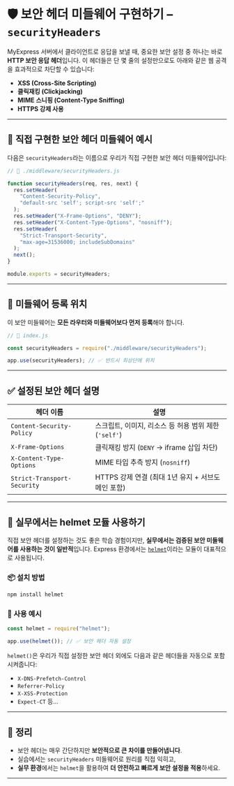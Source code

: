 # 🛡️ 보안 헤더 미들웨어 구현하기 – `securityHeaders`

MyExpress 서버에서 클라이언트로 응답을 보낼 때, 중요한 보안 설정 중 하나는 바로 **HTTP 보안 응답 헤더**입니다.
이 헤더들은 단 몇 줄의 설정만으로도 아래와 같은 웹 공격을 효과적으로 차단할 수 있습니다:

- **XSS (Cross-Site Scripting)**
- **클릭재킹 (Clickjacking)**
- **MIME 스니핑 (Content-Type Sniffing)**
- **HTTPS 강제 사용**

---

## 🔧 직접 구현한 보안 헤더 미들웨어 예시

다음은 `securityHeaders`라는 이름으로 우리가 직접 구현한 보안 헤더 미들웨어입니다:

```js
// 📄 ./middleware/securityHeaders.js

function securityHeaders(req, res, next) {
  res.setHeader(
    "Content-Security-Policy",
    "default-src 'self'; script-src 'self';"
  );
  res.setHeader("X-Frame-Options", "DENY");
  res.setHeader("X-Content-Type-Options", "nosniff");
  res.setHeader(
    "Strict-Transport-Security",
    "max-age=31536000; includeSubDomains"
  );
  next();
}

module.exports = securityHeaders;
```

---

## 📌 미들웨어 등록 위치

이 보안 미들웨어는 **모든 라우터와 미들웨어보다 먼저 등록**해야 합니다.

```js
// 📄 index.js

const securityHeaders = require("./middleware/securityHeaders");

app.use(securityHeaders); // ✅ 반드시 최상단에 위치
```

---

## ✅ 설정된 보안 헤더 설명

| 헤더 이름                   | 설명                                                  |
| --------------------------- | ----------------------------------------------------- |
| `Content-Security-Policy`   | 스크립트, 이미지, 리소스 등 허용 범위 제한 (`'self'`) |
| `X-Frame-Options`           | 클릭재킹 방지 (`DENY` → iframe 삽입 차단)             |
| `X-Content-Type-Options`    | MIME 타입 추측 방지 (`nosniff`)                       |
| `Strict-Transport-Security` | HTTPS 강제 연결 (최대 1년 유지 + 서브도메인 포함)     |

---

## 🧠 실무에서는 helmet 모듈 사용하기

직접 보안 헤더를 설정하는 것도 좋은 학습 경험이지만, **실무에서는 검증된 보안 미들웨어를 사용하는 것이 일반적**입니다.
Express 환경에서는 [`helmet`](https://www.npmjs.com/package/helmet)이라는 모듈이 대표적으로 사용됩니다.

### 📦 설치 방법

```bash
npm install helmet
```

### 🚀 사용 예시

```js
const helmet = require("helmet");

app.use(helmet()); // ✅ 보안 헤더 자동 설정
```

`helmet()`은 우리가 직접 설정한 보안 헤더 외에도 다음과 같은 헤더들을 자동으로 포함시켜줍니다:

- `X-DNS-Prefetch-Control`
- `Referrer-Policy`
- `X-XSS-Protection`
- `Expect-CT` 등...

---

## 🧾 정리

- 보안 헤더는 매우 간단하지만 **보안적으로 큰 차이를 만들어냅니다**.
- 실습에서는 `securityHeaders` 미들웨어로 원리를 직접 익히고,
- **실무 환경**에서는 `helmet`을 활용하여 **더 안전하고 빠르게 보안 설정을 적용**하세요.

---

